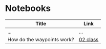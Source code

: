 # Notebooks

| Title      | Link |
| ----------- | ----------- |
| ...      | ...       |
| How do the waypoints work?   | [02 class](./02.ipynb)        |

